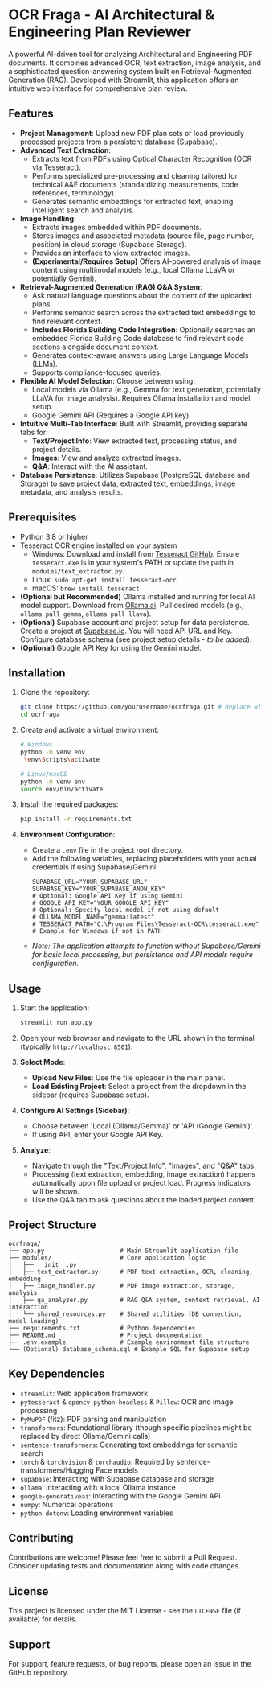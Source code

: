 # OCR Fraga - AI Architectural & Engineering Plan Reviewer

A powerful AI-driven tool for analyzing Architectural and Engineering PDF documents. It combines advanced OCR, text extraction, image analysis, and a sophisticated question-answering system built on Retrieval-Augmented Generation (RAG). Developed with Streamlit, this application offers an intuitive web interface for comprehensive plan review.

## Features

- **Project Management**: Upload new PDF plan sets or load previously processed projects from a persistent database (Supabase).
- **Advanced Text Extraction**:
    - Extracts text from PDFs using Optical Character Recognition (OCR via Tesseract).
    - Performs specialized pre-processing and cleaning tailored for technical A&E documents (standardizing measurements, code references, terminology).
    - Generates semantic embeddings for extracted text, enabling intelligent search and analysis.
- **Image Handling**:
    - Extracts images embedded within PDF documents.
    - Stores images and associated metadata (source file, page number, position) in cloud storage (Supabase Storage).
    - Provides an interface to view extracted images.
    - **(Experimental/Requires Setup)** Offers AI-powered analysis of image content using multimodal models (e.g., local Ollama LLaVA or potentially Gemini).
- **Retrieval-Augmented Generation (RAG) Q&A System**:
    - Ask natural language questions about the content of the uploaded plans.
    - Performs semantic search across the extracted text embeddings to find relevant context.
    - **Includes Florida Building Code Integration**: Optionally searches an embedded Florida Building Code database to find relevant code sections alongside document context.
    - Generates context-aware answers using Large Language Models (LLMs).
    - Supports compliance-focused queries.
- **Flexible AI Model Selection**: Choose between using:
    - Local models via Ollama (e.g., Gemma for text generation, potentially LLaVA for image analysis). Requires Ollama installation and model setup.
    - Google Gemini API (Requires a Google API key).
- **Intuitive Multi-Tab Interface**: Built with Streamlit, providing separate tabs for:
    - **Text/Project Info**: View extracted text, processing status, and project details.
    - **Images**: View and analyze extracted images.
    - **Q&A**: Interact with the AI assistant.
- **Database Persistence**: Utilizes Supabase (PostgreSQL database and Storage) to save project data, extracted text, embeddings, image metadata, and analysis results.

## Prerequisites

- Python 3.8 or higher
- Tesseract OCR engine installed on your system
  - Windows: Download and install from [Tesseract GitHub](https://github.com/UB-Mannheim/tesseract/wiki). Ensure `tesseract.exe` is in your system's PATH or update the path in `modules/text_extractor.py`.
  - Linux: `sudo apt-get install tesseract-ocr`
  - macOS: `brew install tesseract`
- **(Optional but Recommended)** Ollama installed and running for local AI model support. Download from [Ollama.ai](https://ollama.ai/). Pull desired models (e.g., `ollama pull gemma`, `ollama pull llava`).
- **(Optional)** Supabase account and project setup for data persistence. Create a project at [Supabase.io](https://supabase.io/). You will need API URL and Key. Configure database schema (see project setup details - *to be added*).
- **(Optional)** Google API Key for using the Gemini model.

## Installation

1. Clone the repository:
   ```bash
   git clone https://github.com/yourusername/ocrfraga.git # Replace with actual repo URL
   cd ocrfraga
   ```

2. Create and activate a virtual environment:
   ```bash
   # Windows
   python -m venv env
   .\env\Scripts\activate

   # Linux/macOS
   python -m venv env
   source env/bin/activate
   ```

3. Install the required packages:
   ```bash
   pip install -r requirements.txt
   ```

4. **Environment Configuration**:
   - Create a `.env` file in the project root directory.
   - Add the following variables, replacing placeholders with your actual credentials if using Supabase/Gemini:
     ```dotenv
     SUPABASE_URL="YOUR_SUPABASE_URL"
     SUPABASE_KEY="YOUR_SUPABASE_ANON_KEY"
     # Optional: Google API Key if using Gemini
     # GOOGLE_API_KEY="YOUR_GOOGLE_API_KEY"
     # Optional: Specify local model if not using default
     # OLLAMA_MODEL_NAME="gemma:latest"
     # TESSERACT_PATH="C:\Program Files\Tesseract-OCR\tesseract.exe" # Example for Windows if not in PATH
     ```
   - *Note: The application attempts to function without Supabase/Gemini for basic local processing, but persistence and API models require configuration.*

## Usage

1. Start the application:
   ```bash
   streamlit run app.py
   ```

2. Open your web browser and navigate to the URL shown in the terminal (typically `http://localhost:8501`).

3. **Select Mode**:
   - **Upload New Files**: Use the file uploader in the main panel.
   - **Load Existing Project**: Select a project from the dropdown in the sidebar (requires Supabase setup).

4. **Configure AI Settings (Sidebar)**:
   - Choose between 'Local (Ollama/Gemma)' or 'API (Google Gemini)'.
   - If using API, enter your Google API Key.

5. **Analyze**:
   - Navigate through the "Text/Project Info", "Images", and "Q&A" tabs.
   - Processing (text extraction, embedding, image extraction) happens automatically upon file upload or project load. Progress indicators will be shown.
   - Use the Q&A tab to ask questions about the loaded project content.

## Project Structure

```
ocrfraga/
├── app.py                     # Main Streamlit application file
├── modules/                   # Core application logic
│   ├── __init__.py
│   ├── text_extractor.py      # PDF text extraction, OCR, cleaning, embedding
│   ├── image_handler.py       # PDF image extraction, storage, analysis
│   ├── qa_analyzer.py         # RAG Q&A system, context retrieval, AI interaction
│   └── shared_resources.py    # Shared utilities (DB connection, model loading)
├── requirements.txt           # Python dependencies
├── README.md                  # Project documentation
├── .env.example               # Example environment file structure
└── (Optional) database_schema.sql # Example SQL for Supabase setup
```

## Key Dependencies

- `streamlit`: Web application framework
- `pytesseract` & `opencv-python-headless` & `Pillow`: OCR and image processing
- `PyMuPDF` (fitz): PDF parsing and manipulation
- `transformers`: Foundational library (though specific pipelines might be replaced by direct Ollama/Gemini calls)
- `sentence-transformers`: Generating text embeddings for semantic search
- `torch` & `torchvision` & `torchaudio`: Required by sentence-transformers/Hugging Face models
- `supabase`: Interacting with Supabase database and storage
- `ollama`: Interacting with a local Ollama instance
- `google-generativeai`: Interacting with the Google Gemini API
- `numpy`: Numerical operations
- `python-dotenv`: Loading environment variables

## Contributing

Contributions are welcome! Please feel free to submit a Pull Request. Consider updating tests and documentation along with code changes.

## License

This project is licensed under the MIT License - see the `LICENSE` file (if available) for details.

## Support

For support, feature requests, or bug reports, please open an issue in the GitHub repository. 
